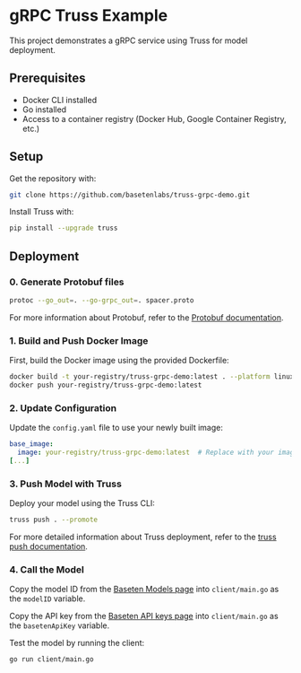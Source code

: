 # gRPC Truss Example

This project demonstrates a gRPC service using Truss for model deployment.

## Prerequisites

- Docker CLI installed
- Go installed
- Access to a container registry (Docker Hub, Google Container Registry, etc.)

## Setup

Get the repository with:
```bash
git clone https://github.com/basetenlabs/truss-grpc-demo.git
```

Install Truss with:
```bash
pip install --upgrade truss
```

## Deployment

### 0. Generate Protobuf files
```bash
protoc --go_out=. --go-grpc_out=. spacer.proto
```
For more information about Protobuf, refer to the [Protobuf documentation](https://protobuf.dev/reference/go/go-generated/).

### 1. Build and Push Docker Image

First, build the Docker image using the provided Dockerfile:

```bash
docker build -t your-registry/truss-grpc-demo:latest . --platform linux/amd64
docker push your-registry/truss-grpc-demo:latest
```

### 2. Update Configuration

Update the `config.yaml` file to use your newly built image:

```yaml
base_image:
  image: your-registry/truss-grpc-demo:latest  # Replace with your image
[...]
```

### 3. Push Model with Truss

Deploy your model using the Truss CLI:

```bash
truss push . --promote
```

For more detailed information about Truss deployment, refer to the [truss push documentation](https://docs.baseten.co/reference/cli/truss/push).

### 4. Call the Model
Copy the model ID from the [Baseten Models page](https://app.baseten.co/models) into `client/main.go` as the `modelID` variable.

Copy the API key from the [Baseten API keys page](https://app.baseten.co/settings/account/api_keys) into `client/main.go` as the `basetenApiKey` variable.

Test the model by running the client:

```bash
go run client/main.go
```
